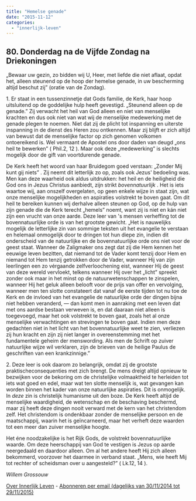 ```yaml
---
title: "Hemelse genade"
date: "2015-11-12"
categories: 
  - "innerlijk-leven"
---
```


## 80\. Donderdag na de Vijfde Zondag na Driekoningen

„Bewaar uw gezin, zo bidden wij U, Heer, met liefde die niet aflaat, opdat het, alleen steunend op de hoop der hemelse genade, in uw bescherming altijd beschut zij” (oratie van de Zondag).

1\. Er staat in een tussenzinnetje dat Gods familie, de Kerk, haar hoop uitsluitend op de goddelijke hulp heeft gevestigd. „Steunend alleen op de genade.” Zij verwacht het heil van God alleen en niet van menselijke krachten en dus ook niet van wat wij de menselijke medewerking met de genade plegen te noemen. Niet dat zij de plicht tot inspanning en uiterste inspanning in de dienst des Heren zou ontkennen. Maar zij blijft er zich altijd van bewust dat de menselijke factor op zich genomen volkomen ontoereikend is. Wel vermaant de Apostel ons door daden van deugd „ons heil te bewerken” ( Phil.2, 12 ). Maar ook deze „medewerking” is slechts mogelijk door de gift van voortdurende genade.

De Kerk heeft het woord van haar Bruidegom goed verstaan: „Zonder Mij kunt gij niets” . Zij neemt dit letterlijk zo op, zoals ook Jezus' bedoeling was. Men kan deze waarheid ook aldus uitdrukken: het heil en de heiligheid die God ons in Jezus Christus aanbiedt, zijn strikt _bovennatuurlijk_ . Het is iets waartoe wij, aan onszelf overgelaten, op geen enkele wijze in staat zijn, wat onze menselijke mogelijkheden en aspiraties volstrekt te boven gaat. Om dit heil te bereiken kunnen wij derhalve alleen steunen op God, op de hulp van zijn genade die de Kerk terecht „hemels” noemt, want zij is niet en kán niet zijn een vrucht van onze aarde. Deze leer van 's mensen verheffing tot de bovennatuurlijke orde is van het grootste gewicht. „Het is nauwelijks mogelijk de letterlijke zin van sommige teksten uit het evangelie te verstaan en helemaal onmogelijk door te dringen tot hun diepe zin, indien dit onderscheid van de natuurlijke en de bovennatuurlijke orde ons niet voor de geest staat. Wanneer de Zaligmaker ons zegt dat zij die Hem kennen het eeuwige leven bezitten, dat niemand tot de Vader komt tenzij door Hem en niemand tot Hem tenzij getrokken door de Vader, wanneer Hij van zijn leerlingen een zo vérgaande zelfverloochening eist, wanneer Hij de geest van deze wereld vervloekt, telkens wanneer Hij over het „licht” spreekt zonder ook maar in het minst op de natuurwetenschappen te zinspelen, wanneer Hij het geluk alleen belooft voor de prijs van offer en vervolging, wanneer men ten slotte constateert dat vanaf de eerste tijden tot nu toe de Kerk en de invloed van het evangelie de natuurlijke orde der dingen bijna niet hebben veranderd, — dan komt men in aanraking met een leven dat met ons aardse bestaan verweven is, en dat daaraan niet alleen is toegevoegd, maar het ook volstrekt te boven gaat, zoals het al onze menselijke verwachtingen en strevingen te boven gaat. Indien men deze gedachten niet in het licht van het bovennatuurlijke weet te zien, verliezen zij hun kracht en zijn zij niet langer in overeenstemming met het fundamentele geheim der menswording. Als men de Schrift op zuiver natuurlijke wijze wil verklaren, zijn de brieven van de heilige Paulus de geschriften van een krankzinnige.”

2\. Deze leer is ook daarom zo belangrijk, omdat zij de grootste praktischeconsequenties met zich brengt. De mens dreigt altijd opnieuw te bezwijken voor de bekoring om de christelijke volmaaktheid te herleiden tot iets wat goed en edel, maar wat ten slotte menselijk is, wat gevangen kan worden binnen het kader van onze natuurlijke aspiraties. Dit is onmogelijk. In _deze_ zin is christelijk humanisme uit den boze. De Kerk heeft altijd de menselijke waardigheid, de wetenschap en de beschaving beschermd, maar zij heeft deze dingen nooit verward met de kern van het christendom zelf. Het christendom is ondenkbaar zonder de menselijke persoon en de maatschappij, waarin het is geïncarneerd, maar het verheft deze waarden tot een meer dan zuiver menselijke hoogte.

Het éne noodzakelijke is het Rijk Gods, de volstrekt bovennatuurlijke waarde. Om deze heerschappij van God te vestigen is Jezus op aarde neergedaald en daardoor alleen. Om al het andere heeft Hij zich alleen bekommerd, voorzover het daarmee in verband staat. „Mens, wie heeft Mij tot rechter of scheidsman over u aangesteld?” ( Lk.12, 14 ).

_Willem Grossouw_

[Over Innerlijk Leven](http://www.gelovenleren.net/2014/11/27/een-jaar-lang-innerlijk-leven-op-geloven-leren/) - [Abonneren per email (dagelijks van 30/11/2014 tot 29/11/2015)](http://eepurl.com/9P3DT)
